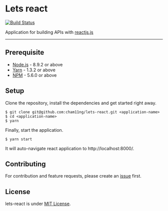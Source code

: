 # Lets react

[![Build Status](https://travis-ci.org/cham11ng/lets-react.svg?branch=master)](https://travis-ci.org/cham11ng/lets-react)

Application for building APIs with [reactjs.js](http://reactjs.com/)

---

## Prerequisite

* [Node.js](https://yarnpkg.com/en/docs/install) - 8.9.2 or above
* [Yarn](https://yarnpkg.com/en/docs/install) - 1.3.2 or above
* [NPM](https://docs.npmjs.com/getting-started/installing-node) - 5.6.0 or above

## Setup

Clone the repository, install the dependencies and get started right away.

    $ git clone git@github.com:cham11ng/lets-react.git <application-name>
    $ cd <application-name>
    $ yarn
    
Finally, start the application.

    $ yarn start

It will auto-navigate react application to http://localhost:8000/.

## Contributing

For contribution and feature requests, please create an [issue](https://github.com/cham11ng/lets-react/issues) first.

## License

lets-react is under [MIT License](LICENSE).